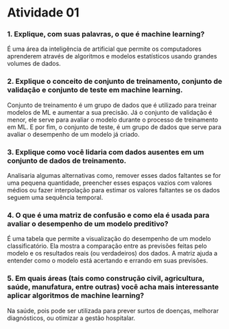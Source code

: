 # Atividade 01

### 1. Explique, com suas palavras, o que é machine learning?
É uma área da inteligência de artificial que permite os computadores aprenderem através de algoritmos e modelos estatísticos usando grandes volumes de dados. 

### 2. Explique o conceito de conjunto de treinamento, conjunto de validação e conjunto de teste em machine learning.
Conjunto de treinamento é um grupo de dados que é utilizado para treinar modelos de ML e aumentar a sua precisão. Já o conjunto de validação é menor, ele serve para avaliar o modelo durante o processo de treinamento em ML. E por fim, o conjunto de teste, é um grupo de dados que serve para avaliar o desempenho de um modelo já criado.

### 3. Explique como você lidaria com dados ausentes em um conjunto de dados de treinamento.
Analisaria algumas alternativas como, remover esses dados faltantes se for uma pequena quantidade, preencher esses espaços vazios com valores médios ou fazer interpolação para estimar os valores faltantes se os dados seguem uma sequência temporal.

### 4. O que é uma matriz de confusão e como ela é usada para avaliar o desempenho de um modelo preditivo?
É uma tabela que permite a visualização do desempenho de um modelo classificatório. Ela mostra a comparação entre as previsões feitas pelo modelo e os resultados reais (ou verdadeiros) dos dados. A matriz ajuda a entender como o modelo está acertando e errando em suas previsões.

### 5. Em quais áreas (tais como construção civil, agricultura, saúde, manufatura, entre outras) você acha mais interessante aplicar algoritmos de machine learning?
Na saúde, pois pode ser utilizada para prever surtos de doenças, melhorar diagnósticos, ou otimizar a gestão hospitalar.
